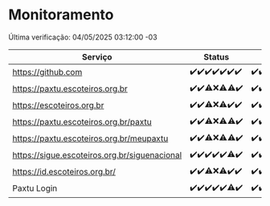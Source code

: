 # Monitoramento

Última verificação: 04/05/2025 03:12:00 -03

|Serviço|Status|Últimas 24h|
|---|---|---|
|https://github.com|<span title="2025-04-27: OK=23">✔️</span><span title="2025-04-28: OK=22">✔️</span><span title="2025-04-29: OK=23">✔️</span><span title="2025-04-30: OK=23">✔️</span><span title="2025-05-01: OK=23">✔️</span><span title="2025-05-02: OK=23">✔️</span><span title="2025-05-03: OK=5">✔️</span>|<span title="03/05/2025 03:12:00 -03 : 200">✔️</span><span title="03/05/2025 04:08:00 -03 : 200">✔️</span><span title="03/05/2025 05:10:00 -03 : 200">✔️</span><span title="03/05/2025 06:08:00 -03 : 200">✔️</span><span title="03/05/2025 07:08:00 -03 : 200">✔️</span><span title="03/05/2025 08:07:00 -03 : 200">✔️</span><span title="03/05/2025 09:15:00 -03 : 200">✔️</span><span title="03/05/2025 10:16:00 -03 : 200">✔️</span><span title="03/05/2025 11:08:00 -03 : 200">✔️</span><span title="03/05/2025 12:08:00 -03 : 200">✔️</span><span title="03/05/2025 13:09:00 -03 : 200">✔️</span><span title="03/05/2025 14:06:00 -03 : 200">✔️</span><span title="03/05/2025 15:11:00 -03 : 200">✔️</span><span title="03/05/2025 16:06:00 -03 : 200">✔️</span><span title="03/05/2025 17:09:00 -03 : 200">✔️</span><span title="03/05/2025 18:07:00 -03 : 200">✔️</span><span title="03/05/2025 19:08:00 -03 : 200">✔️</span><span title="03/05/2025 20:08:00 -03 : 200">✔️</span><span title="03/05/2025 21:52:00 -03 : 200">✔️</span><span title="03/05/2025 23:40:00 -03 : 200">✔️</span><span title="04/05/2025 00:38:00 -03 : 200">✔️</span><span title="04/05/2025 01:13:00 -03 : 200">✔️</span><span title="04/05/2025 02:09:00 -03 : 200">✔️</span><span title="04/05/2025 03:12:00 -03 : 200">✔️</span>|
|https://paxtu.escoteiros.org.br|<span title="2025-04-27: OK=23">✔️</span><span title="2025-04-28: OK=22">✔️</span><span title="2025-04-29: OK=21, Falhas=2">⚠️</span><span title="2025-04-30: Falhas=23">❌</span><span title="2025-05-01: OK=11, Falhas=12">⚠️</span><span title="2025-05-02: OK=22, Falhas=1">⚠️</span><span title="2025-05-03: OK=5">✔️</span>|<span title="03/05/2025 03:12:00 -03 : 200">✔️</span><span title="03/05/2025 04:08:00 -03 : 200">✔️</span><span title="03/05/2025 05:10:00 -03 : 200">✔️</span><span title="03/05/2025 06:08:00 -03 : 200">✔️</span><span title="03/05/2025 07:08:00 -03 : 200">✔️</span><span title="03/05/2025 08:07:00 -03 : 200">✔️</span><span title="03/05/2025 09:15:00 -03 : 200">✔️</span><span title="03/05/2025 10:16:00 -03 : 200">✔️</span><span title="03/05/2025 11:08:00 -03 : 200">✔️</span><span title="03/05/2025 12:08:00 -03 : 200">✔️</span><span title="03/05/2025 13:09:00 -03 : 200">✔️</span><span title="03/05/2025 14:06:00 -03 : 200">✔️</span><span title="03/05/2025 15:11:00 -03 : 200">✔️</span><span title="03/05/2025 16:06:00 -03 : 200">✔️</span><span title="03/05/2025 17:09:00 -03 : 200">✔️</span><span title="03/05/2025 18:07:00 -03 : 200">✔️</span><span title="03/05/2025 19:08:00 -03 : 200">✔️</span><span title="03/05/2025 20:08:00 -03 : 200">✔️</span><span title="03/05/2025 21:52:00 -03 : 200">✔️</span><span title="03/05/2025 23:40:00 -03 : 200">✔️</span><span title="04/05/2025 00:38:00 -03 : 200">✔️</span><span title="04/05/2025 01:13:00 -03 : 200">✔️</span><span title="04/05/2025 02:09:00 -03 : 200">✔️</span><span title="04/05/2025 03:12:00 -03 : 200">✔️</span>|
|https://escoteiros.org.br|<span title="2025-04-27: OK=23">✔️</span><span title="2025-04-28: OK=22">✔️</span><span title="2025-04-29: OK=22, Falhas=1">⚠️</span><span title="2025-04-30: Falhas=23">❌</span><span title="2025-05-01: OK=10, Falhas=13">⚠️</span><span title="2025-05-02: OK=23">✔️</span><span title="2025-05-03: OK=5">✔️</span>|<span title="03/05/2025 03:12:00 -03 : 200">✔️</span><span title="03/05/2025 04:08:00 -03 : 200">✔️</span><span title="03/05/2025 05:10:00 -03 : 200">✔️</span><span title="03/05/2025 06:08:00 -03 : 200">✔️</span><span title="03/05/2025 07:08:00 -03 : 200">✔️</span><span title="03/05/2025 08:07:00 -03 : 200">✔️</span><span title="03/05/2025 09:15:00 -03 : 200">✔️</span><span title="03/05/2025 10:16:00 -03 : 200">✔️</span><span title="03/05/2025 11:08:00 -03 : 200">✔️</span><span title="03/05/2025 12:08:00 -03 : 200">✔️</span><span title="03/05/2025 13:09:00 -03 : 200">✔️</span><span title="03/05/2025 14:06:00 -03 : 200">✔️</span><span title="03/05/2025 15:11:00 -03 : 200">✔️</span><span title="03/05/2025 16:06:00 -03 : 200">✔️</span><span title="03/05/2025 17:09:00 -03 : 200">✔️</span><span title="03/05/2025 18:07:00 -03 : 200">✔️</span><span title="03/05/2025 19:08:00 -03 : 200">✔️</span><span title="03/05/2025 20:08:00 -03 : 200">✔️</span><span title="03/05/2025 21:52:00 -03 : 200">✔️</span><span title="03/05/2025 23:40:00 -03 : 200">✔️</span><span title="04/05/2025 00:38:00 -03 : 200">✔️</span><span title="04/05/2025 01:13:00 -03 : 200">✔️</span><span title="04/05/2025 02:09:00 -03 : 200">✔️</span><span title="04/05/2025 03:12:00 -03 : 200">✔️</span>|
|https://paxtu.escoteiros.org.br/paxtu|<span title="2025-04-27: OK=23">✔️</span><span title="2025-04-28: OK=22">✔️</span><span title="2025-04-29: OK=22, Falhas=1">⚠️</span><span title="2025-04-30: Falhas=23">❌</span><span title="2025-05-01: OK=12, Falhas=11">⚠️</span><span title="2025-05-02: OK=22, Falhas=1">⚠️</span><span title="2025-05-03: OK=5">✔️</span>|<span title="03/05/2025 03:12:00 -03 : 200">✔️</span><span title="03/05/2025 04:08:00 -03 : 200">✔️</span><span title="03/05/2025 05:10:00 -03 : 200">✔️</span><span title="03/05/2025 06:08:00 -03 : 200">✔️</span><span title="03/05/2025 07:08:00 -03 : 200">✔️</span><span title="03/05/2025 08:07:00 -03 : 200">✔️</span><span title="03/05/2025 09:15:00 -03 : 200">✔️</span><span title="03/05/2025 10:16:00 -03 : 200">✔️</span><span title="03/05/2025 11:08:00 -03 : 200">✔️</span><span title="03/05/2025 12:08:00 -03 : 200">✔️</span><span title="03/05/2025 13:09:00 -03 : 200">✔️</span><span title="03/05/2025 14:07:00 -03 : 200">✔️</span><span title="03/05/2025 15:11:00 -03 : 200">✔️</span><span title="03/05/2025 16:06:00 -03 : 200">✔️</span><span title="03/05/2025 17:09:00 -03 : 200">✔️</span><span title="03/05/2025 18:07:00 -03 : 200">✔️</span><span title="03/05/2025 19:08:00 -03 : 200">✔️</span><span title="03/05/2025 20:08:00 -03 : 200">✔️</span><span title="03/05/2025 21:52:00 -03 : 200">✔️</span><span title="03/05/2025 23:40:00 -03 : 200">✔️</span><span title="04/05/2025 00:38:00 -03 : 200">✔️</span><span title="04/05/2025 01:13:00 -03 : 200">✔️</span><span title="04/05/2025 02:09:00 -03 : 200">✔️</span><span title="04/05/2025 03:12:00 -03 : 200">✔️</span>|
|https://paxtu.escoteiros.org.br/meupaxtu|<span title="2025-04-27: OK=23">✔️</span><span title="2025-04-28: OK=22">✔️</span><span title="2025-04-29: OK=22, Falhas=1">⚠️</span><span title="2025-04-30: Falhas=23">❌</span><span title="2025-05-01: OK=9, Falhas=14">⚠️</span><span title="2025-05-02: OK=22, Falhas=1">⚠️</span><span title="2025-05-03: OK=5">✔️</span>|<span title="03/05/2025 03:12:00 -03 : 200">✔️</span><span title="03/05/2025 04:08:00 -03 : 200">✔️</span><span title="03/05/2025 05:10:00 -03 : 200">✔️</span><span title="03/05/2025 06:08:00 -03 : 200">✔️</span><span title="03/05/2025 07:08:00 -03 : 200">✔️</span><span title="03/05/2025 08:07:00 -03 : 200">✔️</span><span title="03/05/2025 09:15:00 -03 : 200">✔️</span><span title="03/05/2025 10:16:00 -03 : 200">✔️</span><span title="03/05/2025 11:08:00 -03 : 200">✔️</span><span title="03/05/2025 12:08:00 -03 : 200">✔️</span><span title="03/05/2025 13:09:00 -03 : 200">✔️</span><span title="03/05/2025 14:07:00 -03 : 200">✔️</span><span title="03/05/2025 15:11:00 -03 : 200">✔️</span><span title="03/05/2025 16:06:00 -03 : 200">✔️</span><span title="03/05/2025 17:09:00 -03 : 200">✔️</span><span title="03/05/2025 18:07:00 -03 : 200">✔️</span><span title="03/05/2025 19:08:00 -03 : 200">✔️</span><span title="03/05/2025 20:08:00 -03 : 200">✔️</span><span title="03/05/2025 21:52:00 -03 : 200">✔️</span><span title="03/05/2025 23:40:00 -03 : 200">✔️</span><span title="04/05/2025 00:38:00 -03 : 200">✔️</span><span title="04/05/2025 01:13:00 -03 : 200">✔️</span><span title="04/05/2025 02:09:00 -03 : 200">✔️</span><span title="04/05/2025 03:12:00 -03 : 200">✔️</span>|
|https://sigue.escoteiros.org.br/siguenacional|<span title="2025-04-27: OK=23">✔️</span><span title="2025-04-28: OK=22">✔️</span><span title="2025-04-29: OK=23">✔️</span><span title="2025-04-30: OK=23">✔️</span><span title="2025-05-01: OK=23">✔️</span><span title="2025-05-02: OK=22, Falhas=1">⚠️</span><span title="2025-05-03: OK=5">✔️</span>|<span title="03/05/2025 03:12:00 -03 : 200">✔️</span><span title="03/05/2025 04:08:00 -03 : 200">✔️</span><span title="03/05/2025 05:10:00 -03 : 200">✔️</span><span title="03/05/2025 06:08:00 -03 : 200">✔️</span><span title="03/05/2025 07:08:00 -03 : 200">✔️</span><span title="03/05/2025 08:07:00 -03 : 200">✔️</span><span title="03/05/2025 09:15:00 -03 : 200">✔️</span><span title="03/05/2025 10:16:00 -03 : 200">✔️</span><span title="03/05/2025 11:08:00 -03 : 200">✔️</span><span title="03/05/2025 12:08:00 -03 : 200">✔️</span><span title="03/05/2025 13:09:00 -03 : 200">✔️</span><span title="03/05/2025 14:07:00 -03 : 200">✔️</span><span title="03/05/2025 15:11:00 -03 : 200">✔️</span><span title="03/05/2025 16:06:00 -03 : 200">✔️</span><span title="03/05/2025 17:09:00 -03 : 200">✔️</span><span title="03/05/2025 18:07:00 -03 : 200">✔️</span><span title="03/05/2025 19:08:00 -03 : 200">✔️</span><span title="03/05/2025 20:08:00 -03 : 200">✔️</span><span title="03/05/2025 21:52:00 -03 : 200">✔️</span><span title="03/05/2025 23:40:00 -03 : 200">✔️</span><span title="04/05/2025 00:38:00 -03 : 200">✔️</span><span title="04/05/2025 01:13:00 -03 : 200">✔️</span><span title="04/05/2025 02:09:00 -03 : 200">✔️</span><span title="04/05/2025 03:12:00 -03 : 200">✔️</span>|
|https://id.escoteiros.org.br/|<span title="2025-04-27: OK=23">✔️</span><span title="2025-04-28: OK=22">✔️</span><span title="2025-04-29: OK=22, Falhas=1">⚠️</span><span title="2025-04-30: Falhas=23">❌</span><span title="2025-05-01: OK=10, Falhas=13">⚠️</span><span title="2025-05-02: OK=23">✔️</span><span title="2025-05-03: OK=5">✔️</span>|<span title="03/05/2025 03:12:00 -03 : 200">✔️</span><span title="03/05/2025 04:08:00 -03 : 200">✔️</span><span title="03/05/2025 05:10:00 -03 : 200">✔️</span><span title="03/05/2025 06:08:00 -03 : 200">✔️</span><span title="03/05/2025 07:08:00 -03 : 200">✔️</span><span title="03/05/2025 08:07:00 -03 : 200">✔️</span><span title="03/05/2025 09:15:00 -03 : 200">✔️</span><span title="03/05/2025 10:16:00 -03 : 200">✔️</span><span title="03/05/2025 11:08:00 -03 : 200">✔️</span><span title="03/05/2025 12:08:00 -03 : 200">✔️</span><span title="03/05/2025 13:09:00 -03 : 200">✔️</span><span title="03/05/2025 14:07:00 -03 : 200">✔️</span><span title="03/05/2025 15:11:00 -03 : 200">✔️</span><span title="03/05/2025 16:06:00 -03 : 200">✔️</span><span title="03/05/2025 17:09:00 -03 : 200">✔️</span><span title="03/05/2025 18:07:00 -03 : 200">✔️</span><span title="03/05/2025 19:08:00 -03 : 200">✔️</span><span title="03/05/2025 20:08:00 -03 : 200">✔️</span><span title="03/05/2025 21:52:00 -03 : 200">✔️</span><span title="03/05/2025 23:40:00 -03 : 200">✔️</span><span title="04/05/2025 00:38:00 -03 : 200">✔️</span><span title="04/05/2025 01:13:00 -03 : 200">✔️</span><span title="04/05/2025 02:09:00 -03 : 200">✔️</span><span title="04/05/2025 03:12:00 -03 : 200">✔️</span>|
|Paxtu Login|<span title="2025-04-27: OK=23">✔️</span><span title="2025-04-28: OK=22">✔️</span><span title="2025-04-29: OK=23">✔️</span><span title="2025-04-30: OK=23">✔️</span><span title="2025-05-01: OK=23">✔️</span><span title="2025-05-02: OK=22, Falhas=1">⚠️</span><span title="2025-05-03: OK=5">✔️</span>|<span title="03/05/2025 03:12:00 -03 : 200">✔️</span><span title="03/05/2025 04:08:00 -03 : 200">✔️</span><span title="03/05/2025 05:10:00 -03 : 200">✔️</span><span title="03/05/2025 06:08:00 -03 : 200">✔️</span><span title="03/05/2025 07:08:00 -03 : 200">✔️</span><span title="03/05/2025 08:07:00 -03 : 200">✔️</span><span title="03/05/2025 09:15:00 -03 : 200">✔️</span><span title="03/05/2025 10:16:00 -03 : 200">✔️</span><span title="03/05/2025 11:08:00 -03 : 200">✔️</span><span title="03/05/2025 12:08:00 -03 : 200">✔️</span><span title="03/05/2025 13:09:00 -03 : 200">✔️</span><span title="03/05/2025 14:07:00 -03 : 200">✔️</span><span title="03/05/2025 15:11:00 -03 : 200">✔️</span><span title="03/05/2025 16:06:00 -03 : 200">✔️</span><span title="03/05/2025 17:09:00 -03 : 200">✔️</span><span title="03/05/2025 18:07:00 -03 : 200">✔️</span><span title="03/05/2025 19:08:00 -03 : 200">✔️</span><span title="03/05/2025 20:08:00 -03 : 200">✔️</span><span title="03/05/2025 21:52:00 -03 : 200">✔️</span><span title="03/05/2025 23:40:00 -03 : 200">✔️</span><span title="04/05/2025 00:38:00 -03 : 200">✔️</span><span title="04/05/2025 01:13:00 -03 : 200">✔️</span><span title="04/05/2025 02:09:00 -03 : 200">✔️</span><span title="04/05/2025 03:12:00 -03 : 200">✔️</span>|
